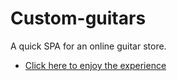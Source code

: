 # Custom-guitars

A quick SPA for an online guitar store.

* [Click here to enjoy the experience](https://lautarojayat.github.io/custom-guitars/#/)

